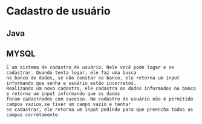 # Cadastro de usuário
## Java
## MYSQL

    É um sistema de cadastro de usuário. Nele você pode logar e se cadastrar. Quando tenta logar, ele faz uma busca
    no banco de dados, se não constar no banco, ele retorna um input informando que senha e usuário estão incorretos.
    Realizando um novo cadastro, ele cadastra os dados informados no banco e retorna um input informando que os dados
    foram cadastrados com sucesso. No cadastro de usuário não é permitido campos vazios,se tiver um campo vazio e tentar 
    se cadastrar, ele retorna um input pedindo para que preencha todos os campos corretamente. 
